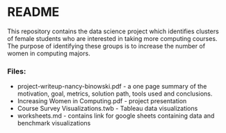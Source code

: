 # README
This repository contains the data science project which identifies clusters of female students who are interested in taking more computing
courses.  The purpose of identifying these groups is to increase the number of women in computing majors.  
### Files:
* project-writeup-nancy-binowski.pdf - a one page summary of the motivation, goal, metrics, solution path, tools used and conclusions.
* Increasing Women in Computing.pdf - project presentation
* Course Survey Visualizations.twb - Tableau data visualizations
* worksheets.md - contains link for google sheets containing data and benchmark visualizations

